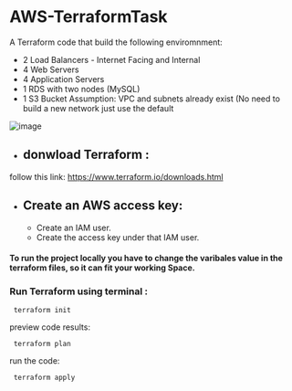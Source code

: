 # AWS-TerraformTask

A Terraform code that build the following enviromnment:
- 2 Load Balancers - Internet Facing and Internal
- 4 Web Servers 
- 4 Application Servers
- 1 RDS with two nodes (MySQL)
- 1 S3 Bucket
Assumption: VPC and subnets already exist (No need to build a new network just use the default

![image](https://user-images.githubusercontent.com/96788273/208508079-a5cf7bb0-5568-49a8-8813-cf4b5291e8f2.png)





- ## donwload Terraform : 
 
 follow this link: https://www.terraform.io/downloads.html 
 
  
- ## Create an AWS access key:

  - Create an IAM user.
  - Create the access key under that IAM user.

####  To run the project locally you have to change the varibales value in the terraform files, so it can fit your working Space.



### Run Terraform using terminal :

   ```
    terraform init
   ```
 preview code results:


   ```
    terraform plan
   ```
  
run the code:
  
   ```
    terraform apply
   ```

   
  
  
